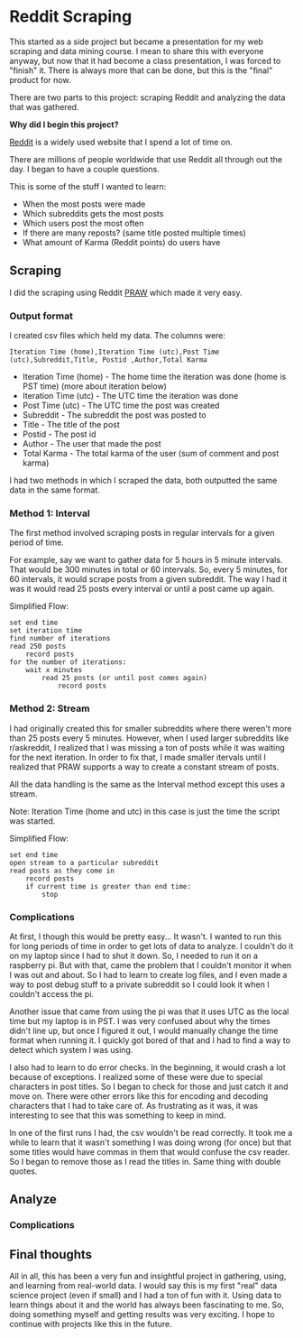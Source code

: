 # Reddit Scraping 

This started as a side project but became a presentation for my web scraping and data mining course.
I mean to share this with everyone anyway, but now that it had become a class presentation, I was forced to "finish" it. 
There is always more that can be done, but this is the "final" product for now.

There are two parts to this project: scraping Reddit and analyzing the data that was gathered. 


**Why did I begin this project?**


[Reddit](reddit.com) is a widely used website that I spend a lot of time on. 

There are millions of people worldwide that use Reddit all through out the day. I began to have a couple questions.

This is some of the stuff I wanted to learn:
* When the most posts were made
* Which subreddits gets the most posts
* Which users post the most often
* If there are many reposts? (same title posted multiple times) 
* What amount of Karma (Reddit points) do users have




## Scraping 

I did the scraping using Reddit [PRAW](https://praw.readthedocs.io/en/latest/) which made it very easy. 


### Output format

I created csv files which held my data. The columns were:

`Iteration Time (home),Iteration Time (utc),Post Time (utc),Subreddit,Title, Postid ,Author,Total Karma`


* Iteration Time (home) - The home time the iteration was done (home is PST time) (more about iteration below)
* Iteration Time (utc)  - The UTC time the iteration was done 
* Post Time (utc)       - The UTC time the post was created 
* Subreddit             - The subreddit the post was posted to
* Title                 - The title of the post
* Postid                - The post id
* Author                - The user that made the post
* Total Karma           - The total karma of the user (sum of comment and post karma)

I had two methods in which I scraped the data, both outputted the same data in the same format. 

### Method 1: Interval

The first method involved scraping posts in regular intervals for a given period of time. 

For example, say we want to gather data for 5 hours in 5 minute intervals. That would be 300 minutes in total or 60 intervals. 
So, every 5 minutes, for 60 intervals, it would scrape posts from a given subreddit. The way I had it was it would read 25 posts every interval or until a post came up again. 


Simplified Flow:

```
set end time
set iteration time
find number of iterations
read 250 posts
    record posts
for the number of iterations:
    wait x minutes
        read 25 posts (or until post comes again)
            record posts
```

### Method 2: Stream 


I had originally created this for smaller subreddits where there weren't more than 25 posts every 5 minutes. However, when I used larger subreddits like r/askreddit, I realized that I was missing a ton of posts while it was waiting for the next iteration. In order to fix that, I made smaller itervals until I realized that PRAW supports a way to create a constant stream of posts.


All the data handling is the same as the Interval method except this uses a stream.


Note: Iteration Time (home and utc) in this case is just the time the script was started. 


Simplified Flow:


```
set end time 
open stream to a particular subreddit 
read posts as they come in
    record posts 
    if current time is greater than end time:
        stop
```

### Complications  


At first, I though this would be pretty easy... It wasn't. I wanted to run this for long periods of time in order to get lots of data to analyze. I couldn't do it on my laptop since I had to shut it down. So, I needed to run it on a raspberry pi. But with that, came the problem that I couldn't monitor it when I was out and about. So I had to learn to create log files, and I even made a way to post debug stuff to a private subreddit so I could look it when I couldn't access the pi. 



Another issue that came from using the pi was that it uses UTC as the local time but my laptop is in PST. I was very confused about why the times didn't line up, but once I figured it out, I would manually change the time format when running it. I quickly got bored of that and I had to find a way to detect which system I was using. 


I also had to learn to do error checks. In the beginning, it would crash a lot because of exceptions. I realized some of these were due to special characters in post titles. So I began to check for those and just catch it and move on. There were other errors like this for encoding and decoding characters that I had to take care of. As frustrating as it was, it was interesting to see that this was something to keep in mind.


In one of the first runs I had, the csv wouldn't be read correctly. It took me a while to learn that it wasn't something I was doing wrong (for once) but that some titles would have commas in them that would confuse the csv reader. So I began to remove those as I read the titles in. Same thing with double quotes.


## Analyze 


### Complications


## Final thoughts

All in all, this has been a very fun and insightful project in gathering, using, and learning from real-world data. I would say this is my first "real" data science project (even if small) and I had a ton of fun with it. Using data to learn things about it and the world has always been fascinating to me. So, doing something myself and getting results was very exciting. I hope to continue with projects like this in the future. 